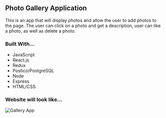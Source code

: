 ## Photo Gallery Application 

This is an app that will display photos and allow the user to add photos to the page.
The user can click on a photo and get a description, user can like a photo, as well as delete a photo.

### Built With...
* JavaScript
* React.js
* Redux
* Postico/PostgreSQL
* Node
* Express
* HTML/CSS

### Website will look like...
![Gallery App](https://github.com/sduale01/zaurak-weekend-4-gallery/tree/master/public/images/gallery-website-image.png)
